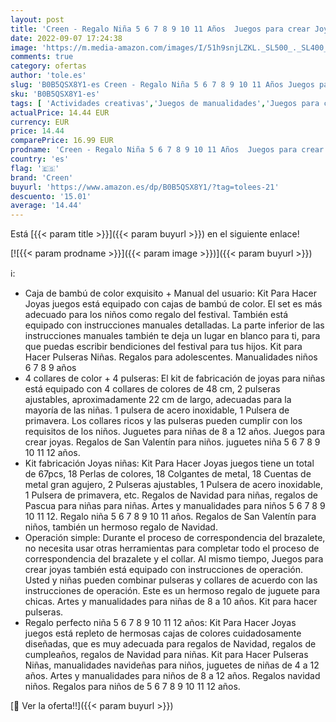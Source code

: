 ```yaml
---
layout: post
title: 'Creen - Regalo Niña 5 6 7 8 9 10 11 Años  Juegos para crear Joyas Kit para hacer Pulseras Juguetes Niños 5 6 7 8 9 10 11 12 Años Manualidades Niños 5 6 7 8 9 10 11 Años Regalo Navidad Kit Pulseras'
date: 2022-09-07 17:24:38
image: 'https://m.media-amazon.com/images/I/51h9snjLZKL._SL500_._SL400_.jpg'
comments: true
category: ofertas
author: 'tole.es'
slug: 'B0B5QSX8Y1-es Creen - Regalo Niña 5 6 7 8 9 10 11 Años Juegos para crear...'
sku: 'B0B5QSX8Y1-es'
tags: [ 'Actividades creativas','Juegos de manualidades','Juegos para crear joyas','Juguetes','Juguetes y juegos','creen','navidad','🇪🇸', ]
actualPrice: 14.44 EUR
currency: EUR
price: 14.44
comparePrice: 16.99 EUR
prodname: 'Creen - Regalo Niña 5 6 7 8 9 10 11 Años  Juegos para crear Joyas Kit para hacer Pulseras Juguetes Niños 5 6 7 8 9 10 11 12 Años Manualidades Niños 5 6 7 8 9 10 11 Años Regalo Navidad Kit Pulseras'
country: 'es'
flag: '🇪🇸'
brand: 'Creen'
buyurl: 'https://www.amazon.es/dp/B0B5QSX8Y1/?tag=tolees-21'
descuento: '15.01'
average: '14.44'
---
```


Está [{{< param title >}}]({{< param buyurl >}}) en el siguiente enlace!

[![{{< param prodname >}}]({{< param image >}})]({{< param buyurl >}})

ℹ️:

- Caja de bambú de color exquisito + Manual del usuario: Kit Para Hacer Joyas juegos está equipado con cajas de bambú de color. El set es más adecuado para los niños como regalo del festival. También está equipado con instrucciones manuales detalladas. La parte inferior de las instrucciones manuales también te deja un lugar en blanco para ti, para que puedas escribir bendiciones del festival para tus hijos. Kit para Hacer Pulseras Niñas. Regalos para adolescentes. Manualidades niños 6 7 8 9 años
- 4 collares de color + 4 pulseras: El kit de fabricación de joyas para niñas está equipado con 4 collares de colores de 48 cm, 2 pulseras ajustables, aproximadamente 22 cm de largo, adecuadas para la mayoría de las niñas. 1 pulsera de acero inoxidable, 1 Pulsera de primavera. Los collares ricos y las pulseras pueden cumplir con los requisitos de los niños. Juguetes para niñas de 8 a 12 años. Juegos para crear joyas. Regalos de San Valentín para niños. juguetes niña 5 6 7 8 9 10 11 12 años.
- Kit fabricación Joyas niñas: Kit Para Hacer Joyas juegos tiene un total de 67pcs, 18 Perlas de colores, 18 Colgantes de metal, 18 Cuentas de metal gran agujero, 2 Pulseras ajustables, 1 Pulsera de acero inoxidable, 1 Pulsera de primavera, etc. Regalos de Navidad para niñas, regalos de Pascua para niñas para niñas. Artes y manualidades para niños 5 6 7 8 9 10 11 12. Regalo niña 5 6 7 8 9 10 11 años. Regalos de San Valentín para niños, también un hermoso regalo de Navidad.
- Operación simple: Durante el proceso de correspondencia del brazalete, no necesita usar otras herramientas para completar todo el proceso de correspondencia del brazalete y el collar. Al mismo tiempo, Juegos para crear joyas también está equipado con instrucciones de operación. Usted y niñas pueden combinar pulseras y collares de acuerdo con las instrucciones de operación. Este es un hermoso regalo de juguete para chicas. Artes y manualidades para niñas de 8 a 10 años. Kit para hacer pulseras.
- Regalo perfecto niña 5 6 7 8 9 10 11 12 años: Kit Para Hacer Joyas juegos está repleto de hermosas cajas de colores cuidadosamente diseñadas, que es muy adecuada para regalos de Navidad, regalos de cumpleaños, regalos de Navidad para niñas. Kit para Hacer Pulseras Niñas, manualidades navideñas para niños, juguetes de niñas de 4 a 12 años. Artes y manualidades para niños de 8 a 12 años. Regalos navidad niños. Regalos para niños de 5 6 7 8 9 10 11 12 años.

[🛒 Ver la oferta!!]({{< param buyurl >}})
